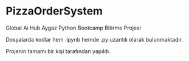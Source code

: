 # PizzaOrderSystem
 Global Ai Hub Aygaz Python Bootcamp Bitirme Projesi
 
 Dosyalarda  kodlar hem .ipynb hemde .py uzantılı olarak bulunmaktadır. 
 
 Projenin tamamı bir kişi tarafından yapıldı.
